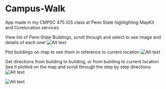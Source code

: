 # Campus-Walk
App made in my CMPSC 475 iOS class at Penn State highlighting MapKit and Corelocation services

View list of Penn State Buildings, scroll through and select to see image and details of each one!
![Alt text](https://github.com/Julp04/Campus-Walk/blob/master/campuswalk0.gif)    

               
                  
                    
                               
Plot buildings on map to see them in reference to current location
![Alt text](https://github.com/Julp04/Campus-Walk/blob/master/campuswalk1.gif)





Get directions from building to building, or from building to current location
See it plotted on the map and scroll through the step by step directions
![Alt text](https://github.com/Julp04/Campus-Walk/blob/master/campuswalk2.gif)




![Alt text](https://github.com/Julp04/Campus-Walk/blob/master/campuswalk3.gif)
